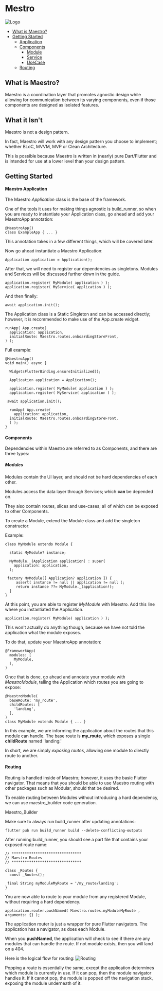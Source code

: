 # Mestro
![Logo](https://raw.githubusercontent.com/camrongiuliani/maestro/develop/img/logo-white.png)

- [What is Maestro?](#what-is-maestro)
- [Getting Started](#getting-started)
    - [Application](#maestro-application)
    - [Components](#components)
        - [Module](#modules)
        - [Service](#modules)
        - [UseCase](#modules)
    - [Routing](#routing)

## What is Maestro?
Maestro is a coordination layer that promotes agnostic design while allowing for communication between its varying components, even if those components are designed as isolated features.

## What it Isn't
Maestro is not a design pattern.

In fact, Maestro will work with any design pattern you choose to implement; whether BLoC, MVVM, MVP or Clean Architecture.

This is possible because Maestro is written in (nearly) pure Dart/Flutter and is intended for use at a lower level than your design pattern.

## Getting Started
#### Maestro Application
The Maestro *Application* class is the base of the framework.

One of the tools it uses for making things agnostic is build_runner, so when you are ready to instantiate your Application class, go ahead and add your MaestroApp annotation:

    @MaestroApp()  
	class ExampleApp { ... }

This annotation takes in a few different things, which will be covered later.

Now go ahead instantiate a Maestro Application:

    Application application = Application();

After that, we will need to register our dependencies as singletons. Modules and Services will be discussed further down in the guide.

    application.register( MyModule( application ) );  
    application.register( MyService( application ) );

And then finally:

    await application.init();

The Application class is a Static Singleton and can be accessed directly; however, it is recommended to make use of the App.create widget.

    runApp( App.create(  
	  application: application,  
	  initialRoute: Maestro.routes.onboardingStoreFront,  
	) );

Full example:

    @MaestroApp()  
	void main() async {  
	  
	  WidgetsFlutterBinding.ensureInitialized();  
	  
	  Application application = Application();  
	  
	  application.register( MyModule( application ) );  
	  application.register( MyService( application ) );  
	  
	 await application.init();  
	  
	  runApp( App.create(  
	    application: application,  
	  initialRoute: Maestro.routes.onboardingStoreFront,  
	  ) );  
	}

#### Components
Dependencies within Maestro are referred to as Components, and there are three types:

##### Modules

Modules contain the UI layer, and should not be hard dependencies of each other.

Modules access the data layer through Services; which **can** be depended on.

They also contain routes, slices and use-cases; all of which can be exposed to other Components.

To create a Module, extend the Module class and add the singleton constructor:

Example:

    class MyModule extends Module {  
  
	  static MyModule? instance;  
	  
	  MyModule._(Application application) : super(  
	    application: application,  
	  );  
	  
	 factory MyModule([ Application? application ]) {  
		 assert( instance != null || application != null );  
		 return instance ??= MyModule._(application!);  
	  }  
	}

At this point, you are able to register *MyModule* with Maestro. Add this line where you instantiated the Application.

    application.register( MyModule( application ) );  

This won't actually do anything though, because we have not told the application what the module exposes.

To do that, update your MaestroApp annotation:

    @FrameworkApp(  
	  modules: [  
	    MyModule,  
	  ],  
	)

Once that is done, go ahead and annotate your module with *MaestroModule*, telling the Application which routes you are going to expose:

    @MaestroModule(  
	  baseRoute: 'my_route',  
	  childRoutes: [  
	    'landing',  
	  ],  
	)
	class MyModule extends Module { ... }

In this example, we are informing the application about the routes that this module can handle. The base route is **my_route**, which exposes a single **childRoute** named 'landing.'

In short, we are simply *exposing routes*, allowing one module to directly route to another.

#### Routing

Routing is handled inside of Maestro; however, it uses the basic Flutter navigator. That means that you should be able to use Maestro routing with other packages such as Modular, should that be desired.

To enable routing between Modules without introducing a hard dependency, we can use maestro_builder code generation.

Maestro_Builder

Make sure to always run build_runner after updating annotations:

    flutter pub run build_runner build --delete-conflicting-outputs

After running build_runner, you should see a part file that contains your exposed route name:

    // ********************************  
	// Maestro Routes  
	// ********************************  
	  
	class _Routes {  
	  const _Routes();  
	  
	 final String myModuleMyRoute = '/my_route/landing';  
	}

You are now able to route to your module from any registered Module, without requiring a hard dependency.

    application.router.pushNamed( Maestro.routes.myModuleMyRoute , arguments: {} );

The application router is just a wrapper for pure Flutter navigators. The application has a navigator, as does each Module.

When you **pushNamed**, the application will check to see if there are any modules that can handle the route. If not module exists, then you will land on a 404.

Here is the logical flow for routing:
![Routing](https://raw.githubusercontent.com/camrongiuliani/flutter_framework/develop/img/arch-routing.png)

Popping a route is essentially the same, except the application determines which module is currently in use. If it can pop, then the module navigator handles it. If it cannot pop, the module is popped off the navigation stack, exposing the module underneath of it.